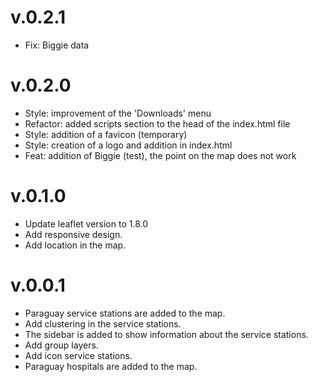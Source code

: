# v.0.2.1

- Fix: Biggie data

# v.0.2.0

- Style: improvement of the 'Downloads' menu
- Refactor: added scripts section to the head of the index.html file
- Style: addition of a favicon (temporary)
- Style: creation of a logo and addition in index.html
- Feat: addition of Biggie (test), the point on the map does not work

# v.0.1.0

- Update leaflet version to 1.8.0
- Add responsive design.
- Add location in the map.

# v.0.0.1

- Paraguay service stations are added to the map.
- Add clustering in the service stations.
- The sidebar is added to show information about the service stations.
- Add group layers.
- Add icon service stations.
- Paraguay hospitals are added to the map.
